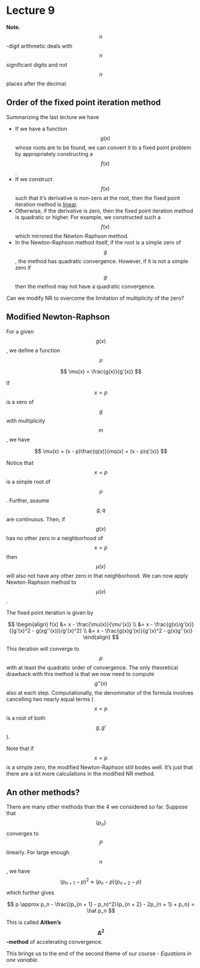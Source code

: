 # Lecture 9

**Note.** $$n$$-digit arithmetic deals with $$n$$ significant digits and not $$n$$ places after the decimal.

## Order of the fixed point iteration method

Summarizing the last lecture we have

- If we have a function $$g(x)$$ whose roots are to be found, we can convert it to a fixed point problem by appropriately constructing a $$f(x)$$.
- If we construct $$f(x)$$ such that it’s derivative is non-zero at the root, then the fixed point iteration method is <u>linear</u>.
- Otherwise, if the derivative is zero, then the fixed point iteration method is quadratic or higher. For example, we constructed such a $$f(x)$$ which mirrored the Newton-Raphson method.
- In the Newton-Raphson method itself, if the root is a simple zero of $$g$$, the method has quadratic convergence. However, if it is not a simple zero if $$g$$ then the method may not have a quadratic convergence.

Can we modify NR to overcome the limitation of multiplicity of the zero?

## Modified Newton-Raphson

For a given $$g(x)$$, we define a function $$\mu$$


$$
\mu(x) = \frac{g(x)}{g'(x)}
$$


If $$x = p$$ is a xero of $$g$$ with multiplicity $$m$$, we have


$$
\mu(x) = (x - p)\frac{q(x)}{mq(x) + (x - p)q'(x)}
$$


Notice that $$x = p$$ is a simple root of  $$\mu$$. Further, assume $$g, q$$ are continuous. Then, if $$g(x)$$ has no other zero in a neighborhood of $$x = p$$ then $$\mu(x)$$ will also not have any other zero in that neighborhood. We can now apply Newton-Raphson method to $$\mu(x)$$.

The fixed point iteration is given by


$$
\begin{align}
f(x) &= x - \frac{\mu(x)}{\mu'(x)} \\
&= x - \frac{g(x)/g'(x)}{(g'(x)^2 - g(xg''(x)))/g'(x)^2} \\
&= x - \frac{g(x)g'(x)}{g'(x)^2 - g(x)g''(x)}
\end{align}
$$


This iteration will converge to $$p$$ with at least the quadratic order of convergence. The only theoretical drawback with this method is that we now need to compute $$g’’(x)$$ also at each step. Computationally, the denominator of the formula involves cancelling two nearly equal terms ($$x = p$$ is a root of both $$g, g’$$). 

Note that if $$x = p$$ is a simple zero, the modified Newton-Raphson still bodes well. It’s just that there are a lot more calculations in the modified NR method.

## An other methods?

There are many other methods than the 4 we considered so far. Suppose that $$\{p_n\}$$ converges to $$P$$ linearly. For large enough $$n$$, we have $$(p_{n + 1} - p)^2 \approx (p_n - p)(p_{n + 2} - p)$$ which further gives


$$
p \approx p_n - \frac{(p_{n + 1} - p_n)^2}{p_{n + 2} - 2p_{n + 1} + p_n} = \hat p_n
$$


This is called **Aitken’s** $$\mathbf{\Delta^2}$$**-method** of accelerating convergence.

This brings us to the end of the second theme of our course - *Equations in one variable*.

